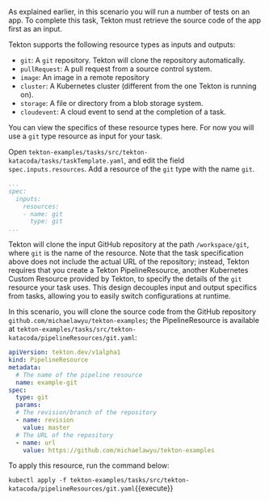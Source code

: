 As explained earlier, in this scenario you will run a number of tests on an
app. To complete this task, Tekton must retrieve the source code of the app
first as an input.

Tekton supports the following resource types as inputs and outputs:

* `git`: A `git` repository. Tekton will clone the repository automatically.
* `pullRequest`: A pull request from a source control system.
* `image`: An image in a remote repository
* `cluster`: A Kubernetes cluster (different from the one Tekton is running on).
* `storage`: A file or directory from a blob storage system.
* `cloudevent`: A cloud event to send at the completion of a task.

You can view the specifics of these resource types here. For now
you will use a `git` type resource as input for your task.

Open `tekton-examples/tasks/src/tekton-katacoda/tasks/taskTemplate.yaml`, and
edit the field `spec.inputs.resources`. Add a resource of the `git` type
with the name `git`.

```yaml
...
spec:
  inputs:
    resources:
    - name: git
      type: git
...
```

Tekton will clone the input GitHub repository at the path `/workspace/git`,
where `git` is the name of the resource.  Note that the task specification
above does not include the actual URL of the repository; instead, Tekton
requires that you create a Tekton PipelineResource, another Kubernetes
Custom Resource provided by Tekton, to specify the details of the `git`
resource your task uses. This design decouples input and output specifics
from tasks, allowing you to easily switch configurations at runtime.

In this scenario, you will clone the source code from the GitHub repository
`github.com/michaelawyu/tekton-examples`; the PipelineResource is available
at `tekton-examples/tasks/src/tekton-katacoda/pipelineResources/git.yaml`:

```yaml
apiVersion: tekton.dev/v1alpha1
kind: PipelineResource
metadata:
  # The name of the pipeline resource
  name: example-git
spec:
  type: git
  params:
  # The revision/branch of the repository
  - name: revision
    value: master
  # The URL of the repository
  - name: url
    value: https://github.com/michaelawyu/tekton-examples
```

To apply this resource, run the command below:

`kubectl apply -f tekton-examples/tasks/src/tekton-katacoda/pipelineResources/git.yaml`{{execute}}
